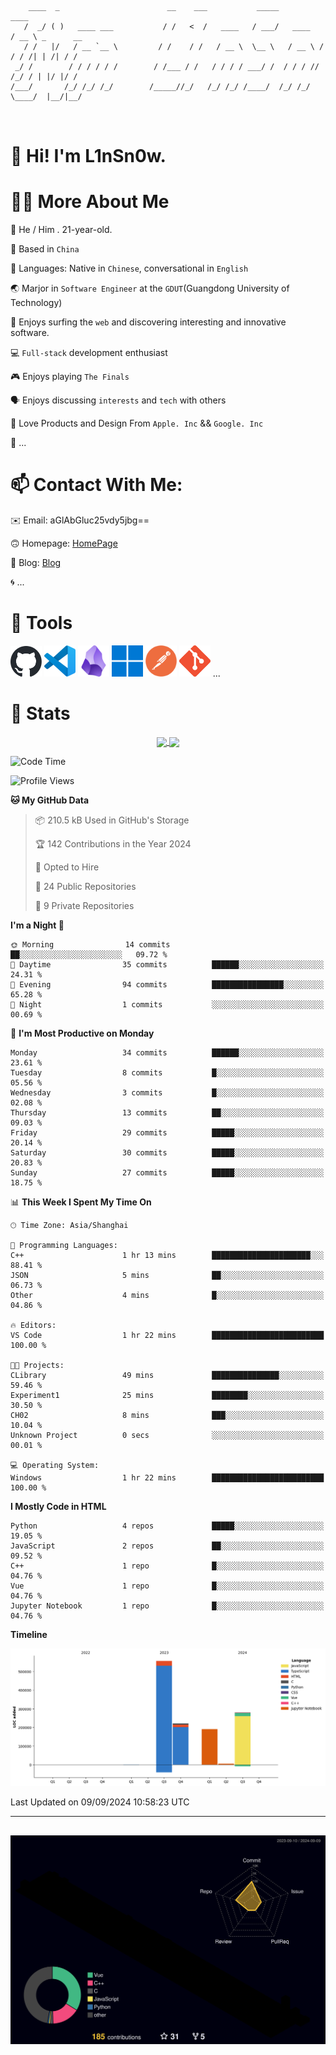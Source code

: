 ```

    ____  _                        __    ___           _____           ____           
   /  _/ ( )   ____ ___           / /   <  /   ____   / ___/   ____   / __ \ _      __
   / /   |/   / __ `__ \         / /    / /   / __ \  \__ \   / __ \ / / / /| | /| / /
 _/ /        / / / / / /        / /___ / /   / / / / ___/ /  / / / // /_/ / | |/ |/ / 
/___/       /_/ /_/ /_/        /_____//_/   /_/ /_/ /____/  /_/ /_/ \____/  |__/|__/  
                                                                                      
                                          

```

# 👋 Hi! I'm L1nSn0w.

# 👨‍💻 More About Me

🤠 He / Him . 21-year-old.

🎈 Based in `China`
  
🤔 Languages: Native in `Chinese`, conversational in `English`

🌏 Marjor in `Software Engineer` at the `GDUT`(Guangdong University of Technology)

🛟 Enjoys surfing the `web` and discovering interesting and innovative software.

💻 `Full-stack` development enthusiast

🎮 Enjoys playing `The Finals`

🗣️ Enjoys discussing `interests` and `tech` with others

👾 Love Products and Design From `Apple. Inc` && `Google. Inc`  

🤪 ...

# 📫 Contact With Me:

✉️ Email: aGlAbGluc25vdy5jbg==

🙃 Homepage: [HomePage](https://linsnow.cn)

📝 Blog: [Blog](https://blog.linsnow.cn)

🌀 ...

# 🔮 Tools

<img src="./icons/github-mark.svg" width="50"  alt="Github"> <img src="./icons/vscode.svg" width="50" alt="VScode"> <img src="./icons/obsidian-logo-gradient.svg" width="50" alt="Obsidian"> <img src="./icons/Windows_logo_-_2021.svg.png" width="50" alt="Windows 11"> <img src="./icons/postman-icon.png" width="50" alt="POSTMAN"> <img src="./icons/Git-Icon-1788C.png" width="50" alt="Git"> ...

# 🍟 Stats

<div style="text-align: center;">
    <a href="https://github.com/lin-snow">
        <img align="center" src="https://githubstat.linsnow.cn/api/top-langs/?username=lin-snow&layout=compact" />
    </a>
    <a href="https://github.com/lin-snow">
        <img align="center" src="https://githubstat.linsnow.cn/api?username=lin-snow&count_private=true&show_icons=true&theme=ambient_gradient" />
    </a>
</div>

<!--START_SECTION:waka-->
![Code Time](http://img.shields.io/badge/Code%20Time-36%20hrs-blue)

![Profile Views](http://img.shields.io/badge/Profile%20Views-1-blue)

**🐱 My GitHub Data** 

> 📦 210.5 kB Used in GitHub's Storage 
 > 
> 🏆 142 Contributions in the Year 2024
 > 
> 💼 Opted to Hire
 > 
> 📜 24 Public Repositories 
 > 
> 🔑 9 Private Repositories 
 > 
**I'm a Night 🦉** 

```text
🌞 Morning                14 commits          ██░░░░░░░░░░░░░░░░░░░░░░░   09.72 % 
🌆 Daytime                35 commits          ██████░░░░░░░░░░░░░░░░░░░   24.31 % 
🌃 Evening                94 commits          ████████████████░░░░░░░░░   65.28 % 
🌙 Night                  1 commits           ░░░░░░░░░░░░░░░░░░░░░░░░░   00.69 % 
```
📅 **I'm Most Productive on Monday** 

```text
Monday                   34 commits          ██████░░░░░░░░░░░░░░░░░░░   23.61 % 
Tuesday                  8 commits           █░░░░░░░░░░░░░░░░░░░░░░░░   05.56 % 
Wednesday                3 commits           █░░░░░░░░░░░░░░░░░░░░░░░░   02.08 % 
Thursday                 13 commits          ██░░░░░░░░░░░░░░░░░░░░░░░   09.03 % 
Friday                   29 commits          █████░░░░░░░░░░░░░░░░░░░░   20.14 % 
Saturday                 30 commits          █████░░░░░░░░░░░░░░░░░░░░   20.83 % 
Sunday                   27 commits          █████░░░░░░░░░░░░░░░░░░░░   18.75 % 
```


📊 **This Week I Spent My Time On** 

```text
🕑︎ Time Zone: Asia/Shanghai

💬 Programming Languages: 
C++                      1 hr 13 mins        ██████████████████████░░░   88.41 % 
JSON                     5 mins              ██░░░░░░░░░░░░░░░░░░░░░░░   06.73 % 
Other                    4 mins              █░░░░░░░░░░░░░░░░░░░░░░░░   04.86 % 

🔥 Editors: 
VS Code                  1 hr 22 mins        █████████████████████████   100.00 % 

🐱‍💻 Projects: 
CLibrary                 49 mins             ███████████████░░░░░░░░░░   59.46 % 
Experiment1              25 mins             ████████░░░░░░░░░░░░░░░░░   30.50 % 
CH02                     8 mins              ███░░░░░░░░░░░░░░░░░░░░░░   10.04 % 
Unknown Project          0 secs              ░░░░░░░░░░░░░░░░░░░░░░░░░   00.01 % 

💻 Operating System: 
Windows                  1 hr 22 mins        █████████████████████████   100.00 % 
```

**I Mostly Code in HTML** 

```text
Python                   4 repos             █████░░░░░░░░░░░░░░░░░░░░   19.05 % 
JavaScript               2 repos             ██░░░░░░░░░░░░░░░░░░░░░░░   09.52 % 
C++                      1 repo              █░░░░░░░░░░░░░░░░░░░░░░░░   04.76 % 
Vue                      1 repo              █░░░░░░░░░░░░░░░░░░░░░░░░   04.76 % 
Jupyter Notebook         1 repo              █░░░░░░░░░░░░░░░░░░░░░░░░   04.76 % 
```



**Timeline**

![Lines of Code chart](https://raw.githubusercontent.com/lin-snow/lin-snow/main/assets/bar_graph.png)


 Last Updated on 09/09/2024 10:58:23 UTC
<!--END_SECTION:waka-->



---
##
![](./profile-3d-contrib/profile-night-rainbow.svg)
